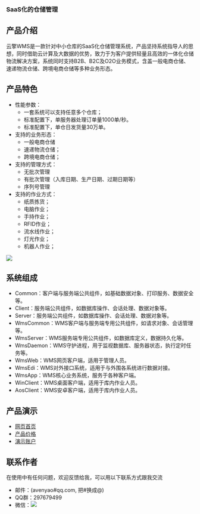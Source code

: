 
### SaaS化的仓储管理

## 产品介绍
云擎WMS是一款针对中小仓库的SaaS化仓储管理系统，产品坚持系统指导人的思想，同时借助云计算及大数据的优势，致力于为客户提供轻量且高效的一体化仓储物流解决方案，系统同时支持B2B、B2C及O2O业务模式，含盖一般电商仓储、速递物流仓储、跨境电商仓储等多种业务形态。

## 产品特色

* 性能参数：
    *  一套系统可以支持任意多个仓库；
    *  标准配置下，单服务器处理订单量1000单/秒。
    *  标准配置下，单仓日发货量30万单。
* 支持的业务形态：
    *  一般电商仓储
    *  速递物流仓储；
    *  跨境电商仓储；
* 支持的管理方式：
    *  无批次管理
    *  有批次管理（入库日期、生产日期、过期日期等）
    *  序列号管理
* 支持的作业方式：
    *  纸质拣货；
    *  电脑作业；
    *  手持作业；
    *  RFID作业；
    *  流水线作业；
    *  灯光作业；
    *  机器人作业；

![](http://c-scm.com/images/Feature.png)

## 系统组成

* Common：客户端与服务端公共组件，如基础数据对象、打印服务、数据安全等。
* Client：服务端公共组件，如数据库操作、会话处理、数据对象等。
* Server：服务端公共组件，如数据库操作、会话处理、数据对象等。
* WmsCommon：WMS客户端与服务端专用公共组件，如请求对象、会话管理等。
* WmsServer：WMS服务端专用公共组件，如数据库定义，数据持久化等。
* WmsDaemon：WMS守护进程，用于监视数据库、服务器状态，执行定时任务等。
* WmsWeb：WMS网页客户端，适用于管理人员。
* WmsEdi：WMS对外接口系统，适用于与外围各系统进行数据对接。
* WmsApp：WMS核心业务系统，服务于各种客户端。
* WinClient：WMS桌面客户端，适用于库内作业人员。
* AosClient：WMS安卓客户端，适用于库内作业人员。

## 产品演示

* [网页首页](http://c-scm.com/) 
* [产品价格](http://c-scm.com/Home/Price)
* [演示账户](http://wms.c-scm.xyz/)

## 联系作者
在使用中有任何问题，欢迎反馈给我，可以用以下联系方式跟我交流

* 邮件：(avenyao#qq.com, 把#换成@)
* QQ群：297679499
* 微信：![](http://c-scm.com/images/wx_img.jpg)
